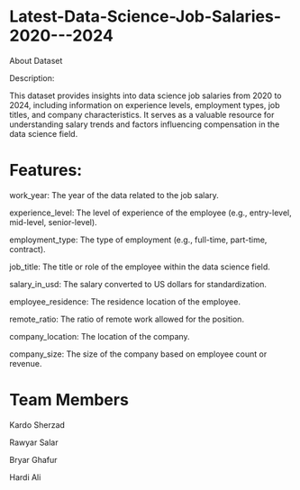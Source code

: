 # Latest-Data-Science-Job-Salaries-2020---2024
 About Dataset

Description:

This dataset provides insights into data science job salaries from 2020 to 2024, including information on experience levels, employment types, job titles, and company characteristics. It serves as a valuable resource for understanding salary trends and factors influencing compensation in the data science field.

# Features:
work_year: The year of the data related to the job salary.

experience_level: The level of experience of the employee (e.g., entry-level, mid-level, senior-level).

employment_type: The type of employment (e.g., full-time, part-time, contract).

job_title: The title or role of the employee within the data science field.

salary_in_usd: The salary converted to US dollars for standardization.

employee_residence: The residence location of the employee.

remote_ratio: The ratio of remote work allowed for the position.

company_location: The location of the company.

company_size: The size of the company based on employee count or revenue.

# Team Members 
Kardo Sherzad

Rawyar Salar 

Bryar Ghafur

Hardi Ali
